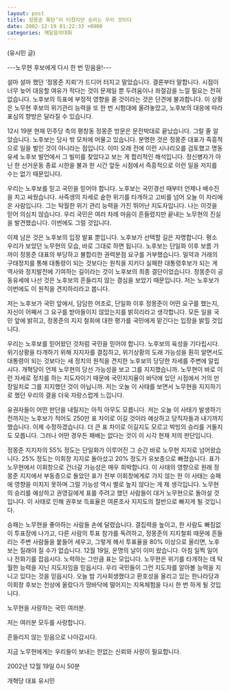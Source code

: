 ```yaml
---
layout: post
title: 정몽준 폭탄’이 터졌지만 승리는 우리 것이다
date: 2002-12-19 01:22:33 +0900
categories: 깨달음의대화
---
```

(유시민 글)
  

  
\---노무현 후보에게 다시 한 번 믿음을!\---
  

  
설마 설마 했던 ‘정몽준 지뢰’가 드디어 터지고 말았습니다. 결론부터 말합니다. 시점이 너무 늦어 대응할 여유가 적다는 것이 문제일 뿐 두려움이나 좌절감을 느낄 필요는 전혀 없습니다. 노후보의 득표에 부정적 영향을 줄 것이라는 것은 단견에 불과합니다. 이 상황은 노무현 후보의 위기관리 능력을 또 한 번 시험대에 올려놓았고, 노후보의 대응에 따라 표심의 향방은 달라질 수 있습니다.
  

  
12시 19분 현재 민주당 측의 평창동 정몽준 방문은 문전박대로 끝났습니다. 그럴 줄 알았습니다. 노후보는 당사 밖 모처에 머물고 있습니다. 분명한 것은 정몽준 대표가 즉흥적으로 일을 벌인 것이 아니라는 점입니다. 이미 오래 전에 이런 시나리오를 검토했고 명동유세 노후보 발언에서 그 빌미를 찾았다고 보는 게 합리적인 해석입니다. 정신병자가 아닌 한 선거운동 종료 시한을 불과 한 시간 앞둔 시점에서 즉흥적으로 이런 일을 저지를 수는 없기 때문입니다.
  

  
우리는 노후보를 믿고 국민을 믿어야 합니다. 노후보는 국민경선 때부터 언제나 배수진을 치고 싸웠습니다. 사즉생의 자세로 숱한 위기를 타개하고 고비를 넘어 오늘 이 자리에 온 사람입니다. 그는 탁월한 위기 관리 능력을 가진 뛰어난 지도자입니다. 나는 이것을 믿어 의심치 않습니다. 우리 국민은 여러 차례 마음이 흔들렸지만 끝내는 노무현의 진실을 발견했습니다. 이번에도 그럴 것입니다.
  

  
이제 남은 것은 노후보의 입장 발표 뿐입니다. 노후보가 선택할 길은 자명합니다. 평소 우리가 보았던 노무현의 모습, 바로 그대로 하면 됩니다. 노후보는 단일화 이후 보름 가까이 정몽준 대표의 부당하고 불합리한 권력분점 요구를 거부했습니다. 밀약과 거래의 구태정치를 통해 대통령이 되는 것보다는 원칙을 지키다 실패한 대통령후보가 되는 게 역사와 정치발전에 기여하는 길이라는 것이 노후보의 최종 결단이었습니다. 정몽준이 공동유세에 나선 것은 노후보의 흔들리지 않는 결심을 보았기 때문입니다. 저는 노후보가 이번에도 이 원칙을 견지하리라고 봅니다.
  

  
저는 노후보가 국민 앞에서, 담담한 어조로, 단일화 이후 정몽준이 어떤 요구를 했는지, 자신이 어째서 그 요구를 받아들이지 않았는지를 밝히리라고 생각합니다. 모든 일을 국민 앞에 밝히고, 정몽준의 지지 철회에 대한 평가를 국민에게 맡긴다는 입장을 밝힐 것입니다.
  

  
우리는 노후보를 믿어왔던 것처럼 국민을 믿어야 합니다. 노후보의 육성을 기다립시다. 위기상황을 타개하기 위해 지지자를 결집하고, 위기상황의 도래 가능성을 훤히 알면서도 대통령이 되는 것보다는 새 정치의 원칙을 견지한 노후보의 당당한 자세를 주변에 알립시다. 개혁당이 언제 노무현의 당선 가능성을 보고 그를 지지했습니까. 노무현이 바로 이런 자세로 정치를 하는 지도자이기 때문에 국민지지율이 바닥에 있던 시점에서 거의 만장일치로 그를 지지했던 것이 아닙니까. 저는 오늘 이 사태를 보면서 노무현을 지지하기로 했던 우리의 결을 더욱 자랑스럽게 느낍니다.
  

  
유권자들이 어떤 판단을 내릴지는 아직 아무도 모릅니다. 저는 오늘 이 사태가 발생하기 전까지는 노후보가 적어도 250만 표 차이로 이길 것이라 예상하고 당직자들과 내기까지 했습니다. 이제 수정하겠습니다. 더 큰 표 차이로 이길지도 모르고 박빙의 승리를 거둘지도 모릅니다. 그러나 어떤 경우든 패배는 없다는 것이 이 시각 현재 저의 판단입니다.
  

  
정몽준 지지자의 55% 정도는 단일화가 이루어진 그 순간 바로 노무현 지지로 넘어왔습니다. 25% 정도는 이회창 지지로 돌아섰고 20% 정도가 유보층으로 빠졌습니다. 표가 노무현에서 이회창으로 건너갈 가능성은 매우 희박합니다. 이 사태의 영향으로 원래 정몽준 지지에서 부동층으로 돌았던 표가 전부 이회창에게로 가지 않는 한 이 사태는 승패에 영향을 미치지 못하며 그럴 가능성 역시 별로 높지 않다는 게 제 생각입니다. 노무현의 승리를 예상하고 권영길에게 표를 주려고 했던 사람들이 대거 노무현으로 돌아설 것입니다. 이 사태로 인해 권후보 득표율은 여론조사 지지도의 절반으로 빠지게 될 것입니다.
  

  
승패는 노무현을 좋아하는 사람들 손에 달렸습니다. 결집력을 높이고, 한 사람도 빠짐없이 투표장에 나가고, 다른 사람의 투표 참가를 독려하고, 정몽준의 지지철회 때문에 흔들리는 주변 사람들을 붙들어 세우고, 그렇게 해서 투표율을 80% 이상으로 올리면, 노후보는 질래야 질 수가 없습니다. 12월 19일, 운명의 날이 이미 왔습니다. 아침 일찍 일어나 전화기를 잡읍시다. 노력하는 그만큼 표는 모입니다. 노무현은 위기를 타개하는 데 탁월한 능력을 지닌 지도자임을 믿읍시다. 우리 국민들이 그런 지도자를 알아볼 능력을 지니고 있다는 것을 믿읍시다. 오늘 밤 기사회생했다고 환호성을 올리고 있는 한나라당과 이회창 후보는 천상에 올랐다가 땅바닥에 떨어지는 지옥체험을 다시 한 번 하게 될 것입니다.
  

  
노무현을 사랑하는 국민 여러분.
  
저는 여러분 모두를 사랑합니다.
  
흔들리지 않는 믿음으로 나아갑시다.
  
지금 노무현에게는 우리들이 보내는 한없는 신뢰와 사랑이 필요합니다.
  

  

  
2002년 12월 19일 0시 50분
  

  
개혁당 대표 유시민